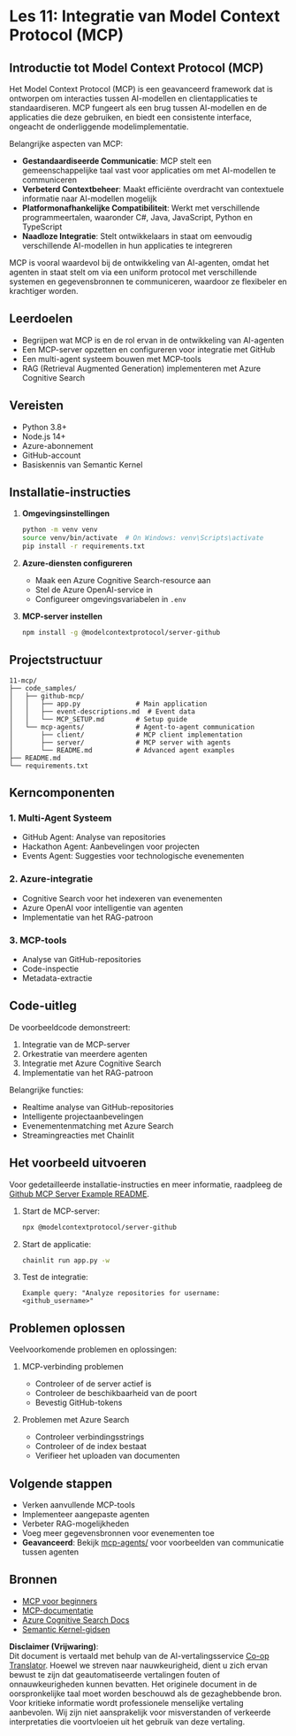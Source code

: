 <!--
CO_OP_TRANSLATOR_METADATA:
{
  "original_hash": "e255edb8423b34b4bba20263ef38f208",
  "translation_date": "2025-08-21T12:30:33+00:00",
  "source_file": "11-mcp/README.md",
  "language_code": "nl"
}
-->
# Les 11: Integratie van Model Context Protocol (MCP)

## Introductie tot Model Context Protocol (MCP)

Het Model Context Protocol (MCP) is een geavanceerd framework dat is ontworpen om interacties tussen AI-modellen en clientapplicaties te standaardiseren. MCP fungeert als een brug tussen AI-modellen en de applicaties die deze gebruiken, en biedt een consistente interface, ongeacht de onderliggende modelimplementatie.

Belangrijke aspecten van MCP:

- **Gestandaardiseerde Communicatie**: MCP stelt een gemeenschappelijke taal vast voor applicaties om met AI-modellen te communiceren
- **Verbeterd Contextbeheer**: Maakt efficiënte overdracht van contextuele informatie naar AI-modellen mogelijk
- **Platformonafhankelijke Compatibiliteit**: Werkt met verschillende programmeertalen, waaronder C#, Java, JavaScript, Python en TypeScript
- **Naadloze Integratie**: Stelt ontwikkelaars in staat om eenvoudig verschillende AI-modellen in hun applicaties te integreren

MCP is vooral waardevol bij de ontwikkeling van AI-agenten, omdat het agenten in staat stelt om via een uniform protocol met verschillende systemen en gegevensbronnen te communiceren, waardoor ze flexibeler en krachtiger worden.

## Leerdoelen
- Begrijpen wat MCP is en de rol ervan in de ontwikkeling van AI-agenten
- Een MCP-server opzetten en configureren voor integratie met GitHub
- Een multi-agent systeem bouwen met MCP-tools
- RAG (Retrieval Augmented Generation) implementeren met Azure Cognitive Search

## Vereisten
- Python 3.8+
- Node.js 14+
- Azure-abonnement
- GitHub-account
- Basiskennis van Semantic Kernel

## Installatie-instructies

1. **Omgevingsinstellingen**
   ```bash
   python -m venv venv
   source venv/bin/activate  # On Windows: venv\Scripts\activate
   pip install -r requirements.txt
   ```

2. **Azure-diensten configureren**
   - Maak een Azure Cognitive Search-resource aan
   - Stel de Azure OpenAI-service in
   - Configureer omgevingsvariabelen in `.env`

3. **MCP-server instellen**
   ```bash
   npm install -g @modelcontextprotocol/server-github
   ```

## Projectstructuur

```
11-mcp/
├── code_samples/
│   ├── github-mcp/
│   │   ├── app.py              # Main application
│   │   ├── event-descriptions.md  # Event data
│   │   └── MCP_SETUP.md        # Setup guide
│   └── mcp-agents/             # Agent-to-agent communication
│       ├── client/             # MCP client implementation
│       ├── server/             # MCP server with agents
│       └── README.md           # Advanced agent examples
├── README.md
└── requirements.txt
```

## Kerncomponenten

### 1. Multi-Agent Systeem
- GitHub Agent: Analyse van repositories
- Hackathon Agent: Aanbevelingen voor projecten
- Events Agent: Suggesties voor technologische evenementen

### 2. Azure-integratie
- Cognitive Search voor het indexeren van evenementen
- Azure OpenAI voor intelligentie van agenten
- Implementatie van het RAG-patroon

### 3. MCP-tools
- Analyse van GitHub-repositories
- Code-inspectie
- Metadata-extractie

## Code-uitleg

De voorbeeldcode demonstreert:
1. Integratie van de MCP-server
2. Orkestratie van meerdere agenten
3. Integratie met Azure Cognitive Search
4. Implementatie van het RAG-patroon

Belangrijke functies:
- Realtime analyse van GitHub-repositories
- Intelligente projectaanbevelingen
- Evenementenmatching met Azure Search
- Streamingreacties met Chainlit

## Het voorbeeld uitvoeren

Voor gedetailleerde installatie-instructies en meer informatie, raadpleeg de [Github MCP Server Example README](./code_samples/github-mcp/README.md).

1. Start de MCP-server:
   ```bash
   npx @modelcontextprotocol/server-github
   ```

2. Start de applicatie:
   ```bash
   chainlit run app.py -w
   ```

3. Test de integratie:
   ```
   Example query: "Analyze repositories for username: <github_username>"
   ```

## Problemen oplossen

Veelvoorkomende problemen en oplossingen:
1. MCP-verbinding problemen
   - Controleer of de server actief is
   - Controleer de beschikbaarheid van de poort
   - Bevestig GitHub-tokens

2. Problemen met Azure Search
   - Controleer verbindingsstrings
   - Controleer of de index bestaat
   - Verifieer het uploaden van documenten

## Volgende stappen
- Verken aanvullende MCP-tools
- Implementeer aangepaste agenten
- Verbeter RAG-mogelijkheden
- Voeg meer gegevensbronnen voor evenementen toe
- **Geavanceerd**: Bekijk [mcp-agents/](../../../11-mcp/code_samples/mcp-agents) voor voorbeelden van communicatie tussen agenten

## Bronnen
- [MCP voor beginners](https://aka.ms/mcp-for-beginners)  
- [MCP-documentatie](https://github.com/microsoft/semantic-kernel/tree/main/python/semantic-kernel/semantic_kernel/connectors/mcp)
- [Azure Cognitive Search Docs](https://learn.microsoft.com/azure/search/)
- [Semantic Kernel-gidsen](https://learn.microsoft.com/semantic-kernel/)

**Disclaimer (Vrijwaring)**:  
Dit document is vertaald met behulp van de AI-vertalingsservice [Co-op Translator](https://github.com/Azure/co-op-translator). Hoewel we streven naar nauwkeurigheid, dient u zich ervan bewust te zijn dat geautomatiseerde vertalingen fouten of onnauwkeurigheden kunnen bevatten. Het originele document in de oorspronkelijke taal moet worden beschouwd als de gezaghebbende bron. Voor kritieke informatie wordt professionele menselijke vertaling aanbevolen. Wij zijn niet aansprakelijk voor misverstanden of verkeerde interpretaties die voortvloeien uit het gebruik van deze vertaling.